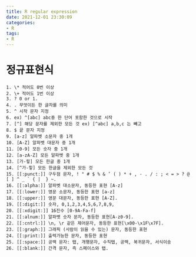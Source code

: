 ```yaml
---
title: R regular expression
date: 2021-12-01 23:30:09
categories:
- R
tags:
- R
---
```


# 정규표현식

    1. \* 적어도 0번 이상
    2. \+ 적어도 1번 이상
    3. ? 0 or 1.
    4. . 무엇이든 한 글자를 의미
    5. ^ 시작 문자 지정 
    6. ex) ^[abc] abc중 한 단어 포함한 것으로 시작
    7. [^] 해당 문자를 제외한 모든 것 ex) [^abc] a,b,c 는 빼고
    8. $ 끝 문자 지정
    9. [a-z] 알파벳 소문자 중 1개
    10. [A-Z] 알파벳 대문자 중 1개
    11. [0-9] 모든 숫자 중 1개
    12. [a-zA-Z] 모든 알파벳 중 1개
    13. [가-힣] 모든 한글 중 1개
    14. [^가-힣] 모든 한글을 제외한 모든 것
    15. [[:punct:]] 구두점 문자, ! " # $ % & ’ ( ) * + , - . / : ; < = > ? @ [ ] ^ _ ` { |  } ~.
    16. [[:alpha:]] 알파벳 대소문자, 동등한 표현 [A-z]
    17. [[:lower:]] 영문 소문자, 동등한 표현 [a-z]
    18. [[:upper:]] 영문 대문자, 동등한 표현 [A-Z].
    19. [[:digit:]] 숫자, 0,1,2,3,4,5,6,7,8,9,
    20. [[:xdigit:]] 16진수 [0-9A-Fa-f]
    21. [[:alnum:]] 알파벳 숫자 문자, 동등한 표현[A-z0-9].
    22. [[:cntrl:]] \n, \r 같은 제어문자, 동등한 표현[\x00-\x1F\x7F].
    23. [[:graph:]] 그래픽 (사람이 읽을 수 있는) 문자, 동등한 표현
    24. [[:print:]] 출력가능한 문자, 동등한 표현
    25. [[:space:]] 공백 문자: 탭, 개행문자, 수직탭, 공백, 복귀문자, 서식이송
    26. [[:blank:]] 간격 문자, 즉 스페이스와 탭.

